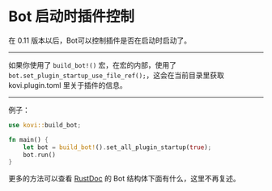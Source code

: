 # Bot 启动时插件控制

在 0.11 版本以后，Bot可以控制插件是否在启动时启动了。

***

如果你使用了 `build_bot!()` 宏，在宏的内部，使用了 `bot.set_plugin_startup_use_file_ref();`，这会在当前目录里获取 kovi.plugin.toml 里关于插件的信息。

***

例子：

```rust
use kovi::build_bot;

fn main() {
    let bot = build_bot!().set_all_plugin_startup(true);
    bot.run()
}
```

更多的方法可以查看 [RustDoc](https://docs.rs/kovi/latest/kovi/bot/struct.Bot.html) 的 Bot 结构体下面有什么，这里不再复述。
